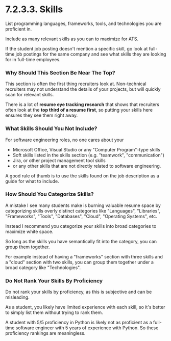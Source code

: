 # 7.2.3.3. Skills

List programming languages, frameworks, tools, and technologies you are proficient in.

Include as many relevant skills as you can to maximize for ATS.

If the student job posting doesn't mention a specific skill, go look at full-time job postings for the same company and see what skills they are looking for in full-time employees.

### Why Should This Section Be Near The Top?

This section is often the first thing recruiters look at. Non-technical recruiters may not understand the details of your projects, but will quickly scan for relevant skills.

There is a lot of **resume eye tracking research** that shows that recruiters often look at the **top third of a resume first**, so putting your skills here ensures they see them right away.

### What Skills Should You Not Include?

For software engineering roles, no one cares about your

- Microsoft Office, Visual Studio or any "Computer Program"-type skills
- Soft skills listed in the skills section (e.g. "teamwork", "communication")
- Jira, or other project management tool skills
- or any other skills that are not directly related to software engineering.

A good rule of thumb is to use the skills found on the job description as a guide for what to include.

### How Should You Categorize Skills?

A mistake I see many students make is burning valuable resume space by categorizing skills overly distinct categories like "Languages", "Libraries", "Frameworks", "Tools", "Databases", "Cloud", "Operating Systems", etc.

Instead I recommend you categorize your skills into broad categories to maximize white space.

So long as the skills you have semantically fit into the category, you can group them together.

For example instead of having a "frameworks" section with three skills and a "cloud" section with two skills, you can group them together under a broad category like "Technologies".

### Do Not Rank Your Skills By Proficiency

Do not rank your skills by proficiency, as this is subjective and can be misleading.

As a student, you likely have limited experience with each skill, so it's better to simply list them without trying to rank them.

A student with 5/5 proficiency in Python is likely not as proficient as a full-time software engineer with 5 years of experience with Python. So these proficiency rankings are meaningless.

